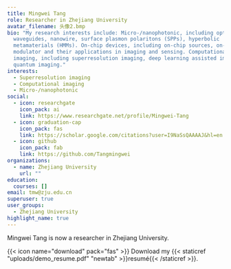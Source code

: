 ```yaml
---
title: Mingwei Tang
role: Researcher in Zhejiang University
avatar_filename: 头像2.bmp
bio: "My research interests include: Micro-/nanophotonic, including optical
  waveguides, nanowire, surface plasmon polaritons (SPPs), hyperbolic
  metamaterials (HMMs). On-chip devices, including on-chip sources, on-chip
  modulator and their applications in imaging and sensing. Computational
  imaging, including superresolution imaging, deep learning assisted imaging and
  quantum imaging."
interests:
  - Superresolution imaging
  - Computational imaging
  - Micro-/nanophotonic
social:
  - icon: researchgate
    icon_pack: ai
    link: https://www.researchgate.net/profile/Mingwei-Tang
  - icon: graduation-cap
    icon_pack: fas
    link: https://scholar.google.com/citations?user=I9NaSsQAAAAJ&hl=en
  - icon: github
    icon_pack: fab
    link: https://github.com/Tangmingwei
organizations:
  - name: Zhejiang University
    url: ""
education:
  courses: []
email: tmw@zju.edu.cn
superuser: true
user_groups:
  - Zhejiang University
highlight_name: true
---
```

Mingwei Tang is now a researcher in Zhejiang University.

{{< icon name="download" pack="fas" >}} Download my {{< staticref "uploads/demo_resume.pdf" "newtab" >}}resumé{{< /staticref >}}.